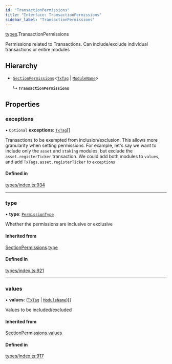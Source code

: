 ```yaml
---
id: "TransactionPermissions"
title: "Interface: TransactionPermissions"
sidebar_label: "TransactionPermissions"
---
```


[types](../../../modules/Types/Types.md).TransactionPermissions

Permissions related to Transactions. Can include/exclude individual transactions or entire modules

## Hierarchy

- [`SectionPermissions`](../SectionPermissions/SectionPermissions.md)<[`TxTag`](../../../modules/Generated/Types/Types.md#txtag) \| [`ModuleName`](../../../enums/Generated/Types/ModuleName/ModuleName.md)\>

  ↳ **`TransactionPermissions`**

## Properties

### exceptions

• `Optional` **exceptions**: [`TxTag`](../../../modules/Generated/Types/Types.md#txtag)[]

Transactions to be exempted from inclusion/exclusion. This allows more granularity when
  setting permissions. For example, let's say we want to include only the `asset` and `staking` modules,
  but exclude the `asset.registerTicker` transaction. We could add both modules to `values`, and add
  `TxTags.asset.registerTicker` to `exceptions`

#### Defined in

[types/index.ts:934](https://github.com/PolymeshAssociation/polymesh-sdk/blob/acc2284c/src/types/index.ts#L934)

___

### type

• **type**: [`PermissionType`](../../../enums/Types/PermissionType/PermissionType.md)

Whether the permissions are inclusive or exclusive

#### Inherited from

[SectionPermissions](../SectionPermissions/SectionPermissions.md).[type](../SectionPermissions/SectionPermissions.md#type)

#### Defined in

[types/index.ts:921](https://github.com/PolymeshAssociation/polymesh-sdk/blob/acc2284c/src/types/index.ts#L921)

___

### values

• **values**: ([`TxTag`](../../../modules/Generated/Types/Types.md#txtag) \| [`ModuleName`](../../../enums/Generated/Types/ModuleName/ModuleName.md))[]

Values to be included/excluded

#### Inherited from

[SectionPermissions](../SectionPermissions/SectionPermissions.md).[values](../SectionPermissions/SectionPermissions.md#values)

#### Defined in

[types/index.ts:917](https://github.com/PolymeshAssociation/polymesh-sdk/blob/acc2284c/src/types/index.ts#L917)

